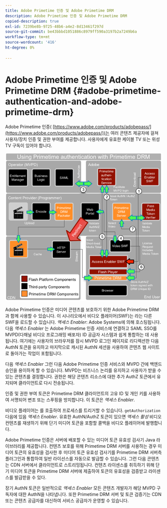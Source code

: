 ```yaml
---
title: Adobe Primetime 인증 및 Adobe Primetime DRM
description: Adobe Primetime 인증 및 Adobe Primetime DRM
copied-description: true
exl-id: 7239be8b-9725-48b6-a4e2-8d13461f297d
source-git-commit: be43bbbd1051886c8979ff590a3197b2a7249b6a
workflow-type: tm+mt
source-wordcount: '416'
ht-degree: 0%

---
```


# Adobe Primetime 인증 및 Adobe Primetime DRM {#adobe-primetime-authentication-and-adobe-primetime-drm}

Adobe Primetime 인증( [https://www.adobe.com/products/adobepass/](https://www.adobe.com/products/adobepass/))는 여러 콘텐츠 제공자에 걸쳐 사용자/장치 인증 및 권한 부여를 제공합니다. 사용자에게 유효한 케이블 TV 또는 위성 TV 구독이 있어야 합니다.

<!--<a id="fig_cln_bc2_44"></a>-->

![](assets/AdobePass_web.png)

Adobe Primetime 인증은 미디어 콘텐츠를 보호하기 위한 Adobe Primetime DRM과 함께 사용할 수 있습니다. 이 시나리오에서 비디오 플레이어(SWF)는 라는 다른 SWF을 로드할 수 있습니다. *액세스 Enabler*: Adobe Systems에 의해 호스팅됩니다. 다음 *액세스 Enabler* 는 Adobe Primetime 인증 서비스에 연결하고 SAML SSO를 MVPD(다채널 비디오 프로그래밍 배포자) ID 공급자 시스템과 쉽게 통합하는 데 사용됩니다. 여기에는 사용자의 브라우저를 잠시 MVPD 로그인 페이지로 리디렉션한 다음 AuthN 토큰을 유지하고 마지막으로 캐시된 AuthN 세션을 사용하여 콘텐츠 웹 사이트로 돌아가는 작업이 포함됩니다.

다음 *액세스 Enabler* 그런 다음 Adobe Primetime 인증 서비스와 MVPD 간에 백엔드 승인을 용이하게 할 수 있습니다. MVPD는 비즈니스 논리를 유지하고 사용자가 받을 수 있는 콘텐츠를 결정합니다. 권한은 해당 콘텐츠 리소스에 대한 추가 AuthZ 토큰에서 유지되며 클라이언트로 다시 전송됩니다.

인증 및 권한 부여 토큰은 Primetime DRM 클라이언트의 고유 ID 및 개인 키를 사용하여 서명되어 변조 또는 스푸핑을 방지합니다. 이 토큰은 *액세스 Enabler*.

비디오 플레이어는 를 호출하여 프로세스를 트리거할 수 있습니다. `getAuthorization` 다음에 있음 *액세스 Enabler*. 유효한 AuthN/AuthZ 토큰이 있으면 *액세스 활성* 비디오 컨텐츠를 재생하기 위해 단기 미디어 토큰을 포함할 콜백을 비디오 플레이어에 발행합니다.

Adobe Primetime 인증은 서버에 배포할 수 있는 미디어 토큰 유효성 검사기 Java 라이브러리를 제공합니다. 컨텐츠 보호를 위해 Primetime DRM 서버를 사용하는 경우 미디어 토큰의 유효성을 검사한 후 미디어 토큰 유효성 검사기를 Primetime DRM 서버측 플러그인과 통합하여 일반 라이선스를 자동으로 발급할 수 있습니다. 그런 다음 콘텐츠는 CDN 서버에서 클라이언트로 스트리밍됩니다. 컨텐츠 라이센스를 취득하기 위해 단기 미디어 토큰을 Primetime DRM 서버에 제출하여 토큰의 유효성을 검증받고 라이센스를 발급받을 수 있다.

장기 AuthN 토큰은 일반적으로 *액세스 Enabler* 모든 콘텐츠 개발자가 해당 MVPD 구독자에 대한 AuthN을 나타냅니다. 또한 Primetime DRM 서버 및 토큰 검증기는 CDN 또는 콘텐츠 공급자를 대신하여 서비스 공급자가 운영할 수 있습니다.
